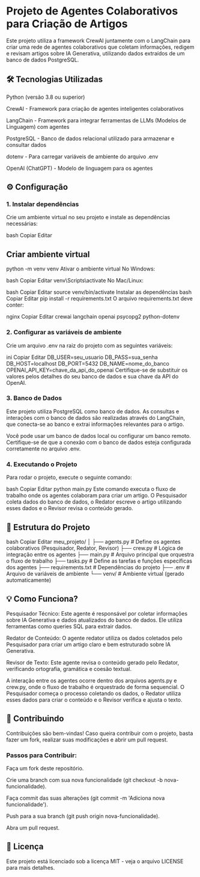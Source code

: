 # Projeto de Agentes Colaborativos para Criação de Artigos

Este projeto utiliza a framework CrewAI juntamente com o LangChain para criar uma rede de agentes colaborativos que coletam informações, redigem e revisam artigos sobre IA Generativa, utilizando dados extraídos de um banco de dados PostgreSQL.

## 🛠️ Tecnologias Utilizadas
Python (versão 3.8 ou superior)

CrewAI - Framework para criação de agentes inteligentes colaborativos

LangChain - Framework para integrar ferramentas de LLMs (Modelos de Linguagem) com agentes

PostgreSQL - Banco de dados relacional utilizado para armazenar e consultar dados

dotenv - Para carregar variáveis de ambiente do arquivo .env

OpenAI (ChatGPT) - Modelo de linguagem para os agentes

## ⚙️ Configuração
### 1. Instalar dependências
Crie um ambiente virtual no seu projeto e instale as dependências necessárias:

bash
Copiar
Editar
## Criar ambiente virtual
python -m venv venv
Ativar o ambiente virtual
No Windows:

bash
Copiar
Editar
venv\Scripts\activate
No Mac/Linux:

bash
Copiar
Editar
source venv/bin/activate
Instalar as dependências
bash
Copiar
Editar
pip install -r requirements.txt
O arquivo requirements.txt deve conter:

nginx
Copiar
Editar
crewai
langchain
openai
psycopg2
python-dotenv
### 2. Configurar as variáveis de ambiente
Crie um arquivo .env na raiz do projeto com as seguintes variáveis:

ini
Copiar
Editar
DB_USER=seu_usuario
DB_PASS=sua_senha
DB_HOST=localhost
DB_PORT=5432
DB_NAME=nome_do_banco
OPENAI_API_KEY=chave_da_api_do_openai
Certifique-se de substituir os valores pelos detalhes do seu banco de dados e sua chave da API do OpenAI.

### 3. Banco de Dados
Este projeto utiliza PostgreSQL como banco de dados. As consultas e interações com o banco de dados são realizadas através do LangChain, que conecta-se ao banco e extrai informações relevantes para o artigo.

Você pode usar um banco de dados local ou configurar um banco remoto. Certifique-se de que a conexão com o banco de dados esteja configurada corretamente no arquivo .env.

### 4. Executando o Projeto
Para rodar o projeto, execute o seguinte comando:

bash
Copiar
Editar
python main.py
Este comando executa o fluxo de trabalho onde os agentes colaboram para criar um artigo. O Pesquisador coleta dados do banco de dados, o Redator escreve o artigo utilizando esses dados e o Revisor revisa o conteúdo gerado.

## 📂 Estrutura do Projeto
bash
Copiar
Editar
meu_projeto/
│
├── agents.py          # Define os agentes colaborativos (Pesquisador, Redator, Revisor)
├── crew.py            # Lógica de integração entre os agentes
├── main.py            # Arquivo principal que orquestra o fluxo de trabalho
├── tasks.py           # Define as tarefas e funções específicas dos agentes
├── requirements.txt   # Dependências do projeto
├── .env               # Arquivo de variáveis de ambiente
└── venv/              # Ambiente virtual (gerado automaticamente)
## 💡 Como Funciona?
Pesquisador Técnico: Este agente é responsável por coletar informações sobre IA Generativa e dados atualizados do banco de dados. Ele utiliza ferramentas como queries SQL para extrair dados.

Redator de Conteúdo: O agente redator utiliza os dados coletados pelo Pesquisador para criar um artigo claro e bem estruturado sobre IA Generativa.

Revisor de Texto: Este agente revisa o conteúdo gerado pelo Redator, verificando ortografia, gramática e coesão textual.

A interação entre os agentes ocorre dentro dos arquivos agents.py e crew.py, onde o fluxo de trabalho é orquestrado de forma sequencial. O Pesquisador começa o processo coletando os dados, o Redator utiliza esses dados para criar o conteúdo e o Revisor verifica e ajusta o texto.

## 🌱 Contribuindo
Contribuições são bem-vindas! Caso queira contribuir com o projeto, basta fazer um fork, realizar suas modificações e abrir um pull request.

### Passos para Contribuir:
Faça um fork deste repositório.

Crie uma branch com sua nova funcionalidade (git checkout -b nova-funcionalidade).

Faça commit das suas alterações (git commit -m 'Adiciona nova funcionalidade').

Push para a sua branch (git push origin nova-funcionalidade).

Abra um pull request.

## 🔑 Licença
Este projeto está licenciado sob a licença MIT - veja o arquivo LICENSE para mais detalhes.


